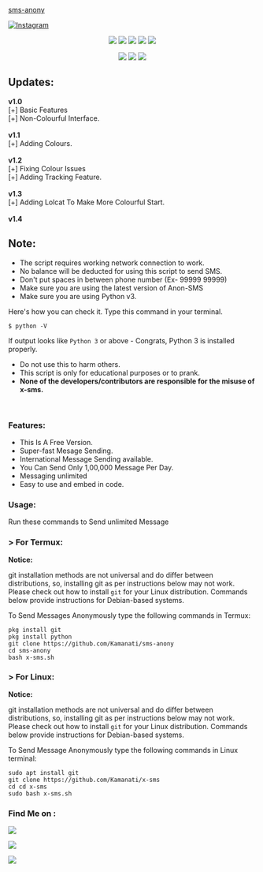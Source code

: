 <a href="https://github.com/Kamanati/sms-anony">sms-anony</a>

<a href="https://instagram.com/hasanfq6?igshid=YmMyMTA2M2Y=" rel="nofollow"><img title="Instagram" src="https://camo.githubusercontent.com/603963737d345c892a61d11c6f0902b18b91f6fd1b5ae9754af77fd892fcd99c/68747470733a2f2f696d672e736869656c64732e696f2f62616467652f494e5354414752414d2d707572706c653f7374796c653d666f722d7468652d6261646765266c6f676f3d696e7374616772616d" data-canonical-src="https://img.shields.io/badge/INSTAGRAM-purple?style=for-the-badge&amp;logo=instagram" style="max-width:100%;"></a>

</p>

<p align="center">
  <img src="https://img.shields.io/badge/Version-2.0-green?style=for-the-badge">
  <img src="https://img.shields.io/github/license/htr-tech/zphisher?style=for-the-badge">
  <img src="https://img.shields.io/github/stars/htr-tech/zphisher?style=for-the-badge">
  <img src="https://img.shields.io/github/issues/htr-tech/zphisher?color=red&style=for-the-badge">
  <img src="https://img.shields.io/github/forks/htr-tech/zphisher?color=teal&style=for-the-badge">
</p>

<p align="center">


<img src="https://img.shields.io/badge/Author-hasanfq-cyan?style=flat-square">


<img src="https://img.shields.io/badge/Open%20Source-Yes-cyan?style=flat-square">

<img src="https://img.shields.io/badge/Written%20In-python-cyan?style=flat-square">


</p>

## Updates:
**v1.0**<br>
[+] Basic Features<br>
[+] Non-Colourful Interface.<br><br>
**v1.1**<br>
[+] Adding Colours.<br><br>
**v1.2**<br>
[+] Fixing Colour Issues<br>
[+] Adding Tracking Feature.<br><br>
**v1.3**<br>
[+] Adding Lolcat To Make More Colourful Start.<br><br>
**v1.4**<br>

## Note:

- The script requires working network connection to work.
- No balance will be deducted for using this script to send SMS.
- Don't put spaces in between phone number (Ex- 99999 99999)
- Make sure you are using the latest version of Anon-SMS
- Make sure you are using Python v3.

Here's how you can check it. Type this command in your terminal.
```
$ python -V
```
If output looks like `Python 3` or above - Congrats, Python 3 is installed properly.

- Do not use this to harm others.
- This script is only for educational purposes or to prank.
- **None of the developers/contributors are responsible for the misuse of x-sms.**
<br>

### Features:

- This Is A Free Version.
- Super-fast Mesage Sending.
- International Message Sending available.
- You Can Send Only 1,00,000 Message Per Day.
- Messaging unlimited 
- Easy to use and embed in code.

### Usage:

Run these commands to Send unlimited Message

### > For Termux:

**Notice:** 

git installation methods are not universal and do differ between distributions,
so, installing git as per instructions below may not work.
Please check out how to install `git` for your Linux distribution.
Commands below provide instructions for Debian-based systems.

To Send Messages Anonymously type the following commands in Termux:
```
pkg install git
pkg install python
git clone https://github.com/Kamanati/sms-anony
cd sms-anony
bash x-sms.sh
```

### > For Linux:

**Notice:** 

git installation methods are not universal and do differ between distributions,
so, installing git as per instructions below may not work.
Please check out how to install `git` for your Linux distribution.
Commands below provide instructions for Debian-based systems.

To Send Message Anonymously type the following commands in Linux terminal:
```
sudo apt install git
git clone https://github.com/Kamanati/x-sms
cd cd x-sms
sudo bash x-sms.sh
```

### Find Me on :

<p align="left">

<a href="https://github.com/Kamanati/yourphish" target="_blank"><img src="https://img.shields.io/badge/Github-kamanati-green?style=for-the-badge&logo=github"></a>

<a href="https://instagram.com/hasanfq6?igshid=YmMyMTA2M2Y=" target="_blank"><img src="https://img.shields.io/badge/IG-%40hasanfq6-red?style=for-the-badge&logo=instagram"></a>

<a href="https://chat.whatsapp.com/Iz7ZtwNIWMAFv6Q6hS317M" target="_blank"><img src="https://img.shields.io/badge/Chat-whatsapp-blue?style=for-the-badge&logo=whatsapp"></a>


</p>
